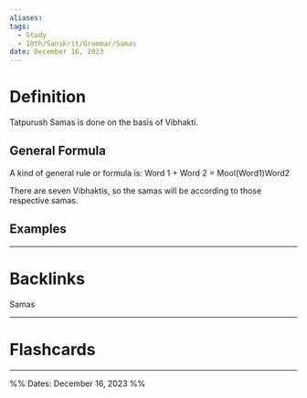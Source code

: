 ```yaml
---
aliases: 
tags:
  - Study
  - 10th/Sanskrit/Grammar/Samas
date: December 16, 2023
---
```

# Definition
Tatpurush Samas is done on the basis of Vibhakti.
## General Formula
A kind of general rule or formula is:
Word 1 + Word 2 = Mool(Word1)Word2

There are seven Vibhaktis, so the samas will be according to those respective samas.
## Examples


---
# Backlinks
Samas

---
# Flashcards


---

%%
Dates: December 16, 2023
%%